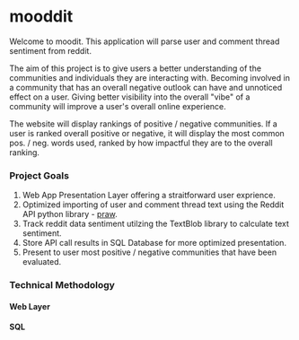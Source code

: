 # mooddit
Welcome to moodit. This application will parse user and comment thread sentiment from reddit.

The aim of this project is to give users a better understanding of the communities and individuals they are interacting with. Becoming involved in a community that has an overall negative outlook can have and unnoticed effect on a user. Giving better visibility into the overall "vibe" of a community will improve a user's overall online experience.

The website will display rankings of positive / negative communities. If a user is ranked overall positive or negative, it will display the most common pos. / neg. words used, ranked by how impactful they are to the overall ranking.

### Project Goals
1.  Web App Presentation Layer offering a straitforward user exprience.
2.  Optimized importing of user and comment thread text using the Reddit API python library - [praw](https://praw.readthedocs.io/en/stable/).
3.  Track reddit data sentiment utilzing the TextBlob library to calculate text sentiment.
4.  Store API call results in SQL Database for more optimized presentation.
5.  Present to user most positive / negative communities that have been evaluated.

### Technical Methodology

#### Web Layer

#### SQL



